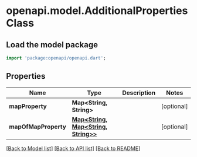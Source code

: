 # openapi.model.AdditionalPropertiesClass

## Load the model package
```dart
import 'package:openapi/openapi.dart';
```

## Properties
Name | Type | Description | Notes
------------ | ------------- | ------------- | -------------
**mapProperty** | **Map&lt;String, String&gt;** |  | [optional] 
**mapOfMapProperty** | [**Map&lt;String, Map&lt;String, String&gt;&gt;**](Map.md) |  | [optional] 

[[Back to Model list]](../README.md#documentation-for-models) [[Back to API list]](../README.md#documentation-for-api-endpoints) [[Back to README]](../README.md)


